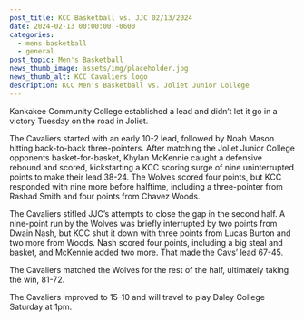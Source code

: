 ```yaml
---
post_title: KCC Basketball vs. JJC 02/13/2024
date: 2024-02-13 00:00:00 -0600
categories:
  - mens-basketball
  - general
post_topic: Men's Basketball
news_thumb_image: assets/img/placeholder.jpg
news_thumb_alt: KCC Cavaliers logo
description: KCC Men's Basketball vs. Joliet Junior College
---
```

Kankakee Community College established a lead and didn’t let it go in a victory Tuesday on the road in Joliet.

The Cavaliers started with an early 10-2 lead, followed by Noah Mason hitting back-to-back three-pointers. After matching the Joliet Junior College opponents basket-for-basket, Khylan McKennie caught a defensive rebound and scored, kickstarting a KCC scoring surge of nine uninterrupted points to make their lead 38-24. The Wolves scored four points, but KCC responded with nine more before halftime, including a three-pointer from Rashad Smith and four points from Chavez Woods.

The Cavaliers stifled JJC’s attempts to close the gap in the second half. A nine-point run by the Wolves was briefly interrupted by two points from Dwain Nash, but KCC shut it down with three points from Lucas Burton and two more from Woods. Nash scored four points, including a big steal and basket, and McKennie added two more. That made the Cavs’ lead 67-45.

The Cavaliers matched the Wolves for the rest of the half, ultimately taking the win, 81-72.

The Cavaliers improved to 15-10 and will travel to play Daley College Saturday at 1pm.&nbsp;